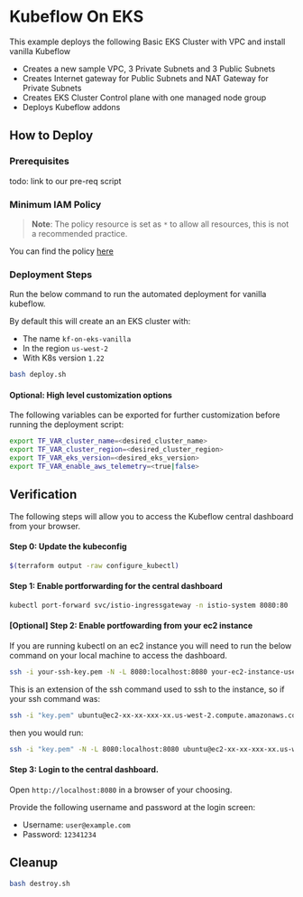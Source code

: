 # Kubeflow On EKS

This example deploys the following Basic EKS Cluster with VPC and install vanilla Kubeflow

- Creates a new sample VPC, 3 Private Subnets and 3 Public Subnets
- Creates Internet gateway for Public Subnets and NAT Gateway for Private Subnets
- Creates EKS Cluster Control plane with one managed node group
- Deploys Kubeflow addons

## How to Deploy

### Prerequisites

todo: link to our pre-req script

### Minimum IAM Policy

> **Note**: The policy resource is set as `*` to allow all resources, this is not a recommended practice.

You can find the policy [here](min-iam-policy.json)

### Deployment Steps

Run the below command to run the automated deployment for vanilla kubeflow.

By default this will create an an EKS cluster with:
- The name `kf-on-eks-vanilla`
- In the region `us-west-2`
- With K8s version `1.22`

```sh
bash deploy.sh
```

#### Optional: High level customization options
The following variables can be exported for further customization before running the deployment script:

```sh
export TF_VAR_cluster_name=<desired_cluster_name>
export TF_VAR_cluster_region=<desired_cluster_region>
export TF_VAR_eks_version=<desired_eks_version>
export TF_VAR_enable_aws_telemetry=<true|false>
```

## Verification

The following steps will allow you to access the Kubeflow central dashboard from your browser.

#### Step 0: Update the kubeconfig
```sh
$(terraform output -raw configure_kubectl)
```

#### Step 1: Enable portforwarding for the central dashboard
```sh
kubectl port-forward svc/istio-ingressgateway -n istio-system 8080:80
```

#### [Optional] Step 2: Enable portfowarding from your ec2 instance

If you are running kubectl on an ec2 instance you will need to run the below command on your local machine to access the dashboard.
```sh
ssh -i your-ssh-key.pem -N -L 8080:localhost:8080 your-ec2-instance-username@your-ec2-instance-dns.us-west-2.compute.amazonaws.com
```

This is an extension of the ssh command used to ssh to the instance, so if your ssh command was:
```sh
ssh -i "key.pem" ubuntu@ec2-xx-xx-xxx-xx.us-west-2.compute.amazonaws.com
```

then you would run:
```sh
ssh -i "key.pem" -N -L 8080:localhost:8080 ubuntu@ec2-xx-xx-xxx-xx.us-west-2.compute.amazonaws.com
```

#### Step 3: Login to the central dashboard.

Open `http://localhost:8080` in a browser of your choosing.

Provide the following username and password at the login screen:
- Username: `user@example.com`
- Password: `12341234`

## Cleanup

```sh
bash destroy.sh
```